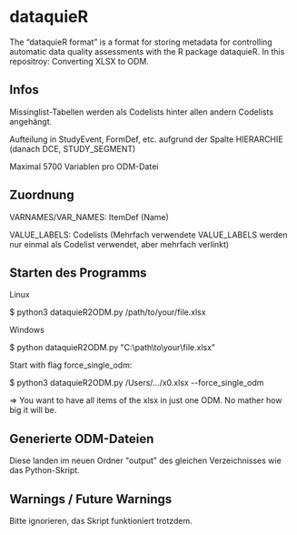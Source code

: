 # dataquieR
The “dataquieR format” is a format for storing metadata for controlling automatic data quality assessments with the R package dataquieR. In this repositroy: Converting XLSX to ODM.

## Infos
Missinglist-Tabellen werden als Codelists hinter allen andern Codelists angehängt.

Aufteilung in StudyEvent, FormDef, etc. aufgrund der Spalte HIERARCHIE (danach DCE, STUDY_SEGMENT)

Maximal 5700 Variablen pro ODM-Datei

## Zuordnung 
VARNAMES/VAR_NAMES: ItemDef (Name)

VALUE_LABELS: Codelists (Mehrfach verwendete VALUE_LABELS werden nur einmal als Codelist verwendet, aber mehrfach verlinkt)

## Starten des Programms
Linux

$ python3 dataquieR2ODM.py /path/to/your/file.xlsx

Windows

$ python dataquieR2ODM.py "C:\path\to\your\file.xlsx"

Start with flag force_single_odm:

$ python3 dataquieR2ODM.py /Users/.../x0.xlsx --force_single_odm

=> You want to have all items of the xlsx in just one ODM. No mather how big it will be.

## Generierte ODM-Dateien
Diese landen im neuen Ordner "output" des gleichen Verzeichnisses wie das Python-Skript.

## Warnings / Future Warnings
Bitte ignorieren, das Skript funktioniert trotzdem.
